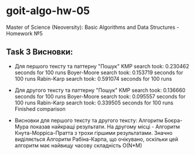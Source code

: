 # goit-algo-hw-05
Master of Science (Neoversity): Basic Algorithms and Data Structures - Homework №5

## Task 3 Висновки:
- Для першого тексту та паттерну "Пошук"
KMP search took: 0.230462 seconds for 100 runs
Boyer-Moore search took: 0.153719 seconds for 100 runs
Rabin-Karp search took: 0.591074 seconds for 100 runs


- Для другого тексту та паттерну "Пошук"
KMP search took: 0.136660 seconds for 100 runs
Boyer-Moore search took: 0.095557 seconds for 100 runs
Rabin-Karp search took: 0.339505 seconds for 100 runs
Finished comparison

- Висновки для першого тексту та другого тексту: Алгоритм Боєра-Мура показав найкращі результати. На другому місці - Алгоритм Кнута-Морріса-Пратта з трохи гіршими результатами.
Значно виділяється Алгоритм Рабіна-Карпа, що очікувано, оскільки цей алгоритм має найвищу часову складність O(N*M) 

